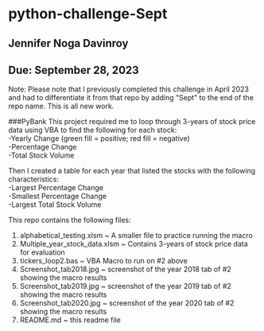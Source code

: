# python-challenge-Sept  
## Jennifer Noga Davinroy
## Due: September 28, 2023


Note: Please note that I previously completed this challenge in April 2023 and had to differentiate it from that repo by adding "Sept" to the end of the repo name.  This is all new work.

###PyBank
This project required me to loop through 3-years of stock price data using VBA to find the following for each stock:  
-Yearly Change (green fill = positive; red fill = negative)  
-Percentage Change  
-Total Stock Volume  

Then I created a table for each year that listed the stocks with the following characteristics:  
-Largest Percentage Change  
-Smallest Percentage Change  
-Largest Total Stock Volume  

This repo contains the following files:  
1) alphabetical_testing.xlsm ~ A smaller file to practice running the macro  
2) Multiple_year_stock_data.xlsm ~ Contains 3-years of stock price data for evaluation  
3) tickers_loop2.bas ~ VBA Macro to run on #2 above  
4) Screenshot_tab2018.jpg ~ screenshot of the year 2018 tab of #2 showing the macro results  
5) Screenshot_tab2019.jpg ~ screenshot of the year 2019 tab of #2 showing the macro results  
6) Screenshot_tab2020.jpg ~ screenshot of the year 2020 tab of #2 showing the macro results  
7) README.md ~ this readme file  
